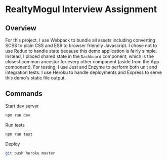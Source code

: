 # RealtyMogul Interview Assignment

## Overview

For this project, I use Webpack to bundle all assets including converting SCSS to plain CSS and ES6 to browser friendly Javascript. I chose not to use Redux to handle state because this demo application is fairly simple. Instead, I placed shared state in the `Dashboard` component, which is the closest common ancestor for every other component (aside from the App component). For testing, I use Jest and Enzyme to perform both unit and integration tests. I use Heroku to handle deployments and Express to serve this demo's static file output.

## Commands

Start dev server
```bash
npm run dev
```

Run tests
```bash
npm run test
```

Deploy
```bash
git push heroku master
```